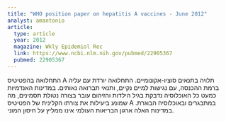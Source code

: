```yaml
---
title: "WHO position paper on hepatitis A vaccines - June 2012"
analyst: amantonio
article:
  type: article
  year: 2012
  magazine: Wkly Epidemiol Rec
  link: https://www.ncbi.nlm.nih.gov/pubmed/22905367
  pubmed: 22905367
---
```


התחלואה בהפטיטיס A תלויה בתנאים סוציו-אקונומיים. התחלואה יורדת עם עליה ברמת ההכנסה, עם נגישות למיים נקיים, ותנאי תברואה נאותים.
במדינות האנדמיות כמעט כל האוכלוסיה נדבקת בגיל הילדות והזיהום עובר בצורה נטולת תסמינים, מה שמונע ביעילות את צורתו הקלינית של הפטיטיס A במתבגרים ובאוכלוסיה הבוגרת. במדינות האלה ארגון הבריאות העולמי אינו ממליץ על חיסון המוני.
